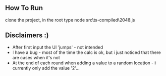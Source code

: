## How To Run
clone the project, in the root type node src\ts-compiled\2048.js

## Disclaimers :)
* After first input the UI 'jumps' - not intended 
* I have a bug - most of the time the calc is ok, but i just noticed that there are cases when it's not 
* At the end of each round when adding a value to a random location - i currently only add the value '2'...
